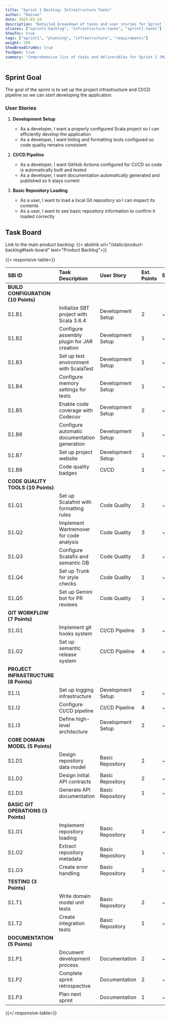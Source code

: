 ```yaml
---
title: "Sprint 1 Backlog: Infrastructure Tasks"
author: "Razvan"
date: 2025-03-24
description: "Detailed breakdown of tasks and user stories for Sprint 1's infrastructure setup phase"
aliases: ["sprint1-backlog", "infrastructure-tasks", "sprint1-tasks"]
ShowToc: true
tags: ["sprint1", "planning", "infrastructure", "requirements"]
weight: 299
ShowBreadCrumbs: true
TocOpen: true
summary: "Comprehensive list of tasks and deliverables for Sprint 1 (March 24-30, 2025), focusing on establishing project infrastructure, development environment, and CI/CD pipeline setup."
---
```


## Sprint Goal

The goal of the sprint is to set up the project infrastructure and CI/CD pipeline so we can start developing the application.

### User Stories
1. **Development Setup**
   - As a developer, I want a properly configured Scala project so I can efficiently develop the application
   - As a developer, I want linting and formatting tools configured so code quality remains consistent

2. **CI/CD Pipeline**
   - As a developer, I want GitHub Actions configured for CI/CD so code is automatically built and tested
   - As a developer, I want documentation automatically generated and published so it stays current

3. **Basic Repository Loading**
   - As a user, I want to load a local Git repository so I can inspect its contents
   - As a user, I want to see basic repository information to confirm it loaded correctly

## Task Board

Link to the main product backlog: {{< abslink url="/static/product-backlog#task-board" text="Product Backlog">}}

{{< responsive-table>}}

| SBI ID                                | Task Description                             | User Story        | Est. Points | Status |
| :------------------------------------ | :------------------------------------------- | :---------------- | :---------- | :----- |
| **BUILD CONFIGURATION (10 Points)**   |                                              |                   |             |        |
| S1.B1                                 | Initialize SBT project with Scala 3.6.4      | Development Setup | 2           | ✓      |
| S1.B2                                 | Configure assembly plugin for JAR creation   | Development Setup | 1           | ✓      |
| S1.B3                                 | Set up test environment with ScalaTest       | Development Setup | 1           | ✓      |
| S1.B4                                 | Configure memory settings for tests          | Development Setup | 1           | ✓      |
| S1.B5                                 | Enable code coverage with Codecov            | Development Setup | 2           | ✓      |
| S1.B6                                 | Configure automatic documentation generation | Development Setup | 1           | ✓      |
| S1.B7                                 | Set up project website                       | Development Setup | 1           | ✓      |
| S1.B8                                 | Code quality badges                          | CI/CD             | 1           | ✓      |
| **CODE QUALITY TOOLS (10 Points)**    |                                              |                   |             |        |
| S1.Q1                                 | Set up Scalafmt with formatting rules        | Code Quality      | 2           | ✓      |
| S1.Q2                                 | Implement Wartremover for code analysis      | Code Quality      | 3           | ✓      |
| S1.Q3                                 | Configure Scalafix and semantic DB           | Code Quality      | 3           | ✓      |
| S1.Q4                                 | Set up Trunk for style checks                | Code Quality      | 1           | ✓      |
| S1.Q5                                 | Set up Gemini bot for PR reviews             | Code Quality      | 1           | ✓      |
| **GIT WORKFLOW (7 Points)**           |                                              |                   |             |        |
| S1.G1                                 | Implement git hooks system                   | CI/CD Pipeline    | 3           | ✓      |
| S1.G2                                 | Set up semantic release system               | CI/CD Pipeline    | 4           | ✓      |
| **PROJECT INFRASTRUCTURE (8 Points)** |                                              |                   |             |        |
| S1.I1                                 | Set up logging infrastructure                | Development Setup | 2           | ✓      |
| S1.I2                                 | Configure CI/CD pipeline                     | CI/CD Pipeline    | 4           | ✓      |
| S1.I3                                 | Define high-level architecture               | Development Setup | 2           | ✓      |
| **CORE DOMAIN MODEL (5 Points)**      |                                              |                   |             |        |
| S1.D1                                 | Design repository data model                 | Basic Repository  | 2           | ✓      |
| S1.D2                                 | Design initial API contracts                 | Basic Repository  | 2           | ✓      |
| S1.D3                                 | Generate API documentation                   | Basic Repository  | 1           | ✓      |
| **BASIC GIT OPERATIONS (3 Points)**   |                                              |                   |             |        |
| S1.O1                                 | Implement repository loading                 | Basic Repository  | 1           | ✓      |
| S1.O2                                 | Extract repository metadata                  | Basic Repository  | 1           | ✓      |
| S1.O3                                 | Create error handling                        | Basic Repository  | 1           | ✓      |
| **TESTING (3 Points)**                |                                              |                   |             |        |
| S1.T1                                 | Write domain model unit tests                | Basic Repository  | 2           | ✓      |
| S1.T2                                 | Create integration tests                     | Basic Repository  | 1           | ✓      |
| **DOCUMENTATION (5 Points)**          |                                              |                   |             |        |
| S1.P1                                 | Document development process                 | Documentation     | 2           | ✓      |
| S1.P2                                 | Complete sprint retrospective                | Documentation     | 2           | ✓      |
| S1.P3                                 | Plan next sprint                             | Documentation     | 1           | ✓      |

{{</ responsive-table>}}

